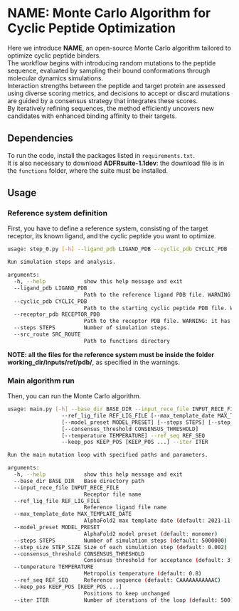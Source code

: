 # NAME: Monte Carlo Algorithm for Cyclic Peptide Optimization

Here we introduce **NAME**, an open-source Monte Carlo algorithm tailored to optimize cyclic peptide binders.  
The workflow begins with introducing random mutations to the peptide sequence, evaluated by sampling their bound conformations through molecular dynamics simulations.  
Interaction strengths between the peptide and target protein are assessed using diverse scoring metrics, and decisions to accept or discard mutations are guided by a consensus strategy that integrates these scores.  
By iteratively refining sequences, the method efficiently uncovers new candidates with enhanced binding affinity to their targets.

## Dependencies

To run the code, install the packages listed in `requirements.txt`.  
It is also necessary to download **ADFRsuite-1.1dev**: the download file is in the `functions` folder, where the suite must be installed.

## Usage

### Reference system definition
First, you have to define a reference system, consisting of the target receptor, its known ligand, and the cyclic peptide you want to optimize.
```bash
usage: step_0.py [-h] --ligand_pdb LIGAND_PDB --cyclic_pdb CYCLIC_PDB --receptor_pdb RECEPTOR_PDB [--steps STEPS] --src_route SRC_ROUTE

Run simulation steps and analysis.

arguments:
  -h, --help            show this help message and exit
  --ligand_pdb LIGAND_PDB
                        Path to the reference ligand PDB file. WARNING: it has to be inputs/ref/pdb/filename.pdb
  --cyclic_pdb CYCLIC_PDB
                        Path to the starting cyclic peptide PDB file. WARNING: it has to be inputs/ref/pdb/filename.pdb
  --receptor_pdb RECEPTOR_PDB
                        Path to the receptor PDB file. WARNING: it has to be inputs/ref/pdb/filename.pdb
  --steps STEPS         Number of simulation steps.
  --src_route SRC_ROUTE
                        Path to functions directory
```

**NOTE: all the files for the reference system must be inside the folder working_dir/inputs/ref/pdb/**, as specified in the warnings.

### Main algorithm run
Then, you can run the Monte Carlo algorithm.

```bash
usage: main.py [-h] --base_dir BASE_DIR --input_rece_file INPUT_RECE_FILE
                 --ref_lig_file REF_LIG_FILE [--max_template_date MAX_TEMPLATE_DATE]
                 [--model_preset MODEL_PRESET] [--steps STEPS] [--step_size STEP_SIZE]
                 [--consensus_threshold CONSENSUS_THRESHOLD]
                 [--temperature TEMPERATURE] --ref_seq REF_SEQ
                 --keep_pos KEEP_POS [KEEP_POS ...] --iter ITER 

Run the main mutation loop with specified paths and parameters.

arguments:
  -h, --help            show this help message and exit
  --base_dir BASE_DIR   Base directory path
  --input_rece_file INPUT_RECE_FILE
                        Receptor file name
  --ref_lig_file REF_LIG_FILE
                        Reference ligand file name
  --max_template_date MAX_TEMPLATE_DATE
                        AlphaFold2 max template date (default: 2021-11-01)
  --model_preset MODEL_PRESET
                        AlphaFold2 model preset (default: monomer)
  --steps STEPS         Number of simulation steps (default: 5000000)
  --step_size STEP_SIZE Size of each simulation step (default: 0.002)
  --consensus_threshold CONSENSUS_THRESHOLD
                        Consensus threshold for acceptance (default: 3)
  --temperature TEMPERATURE
                        Metropolis temperature (default: 0.8)
  --ref_seq REF_SEQ     Reference sequence (default: CAAAAAAAAAAAC)
  --keep_pos KEEP_POS [KEEP_POS ...]
                        Positions to keep unchanged
  --iter ITER           Number of iterations of the loop (default: 500)
```





